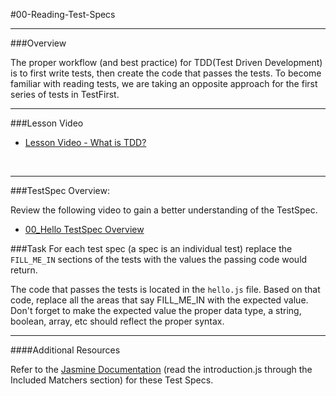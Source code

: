 #00-Reading-Test-Specs
<hr>

###Overview

The proper workflow (and best practice) for TDD(Test Driven Development) is to first write tests, then create the code that passes the tests.  To become familiar with reading tests, we are taking an opposite approach for the first series of tests in TestFirst. 

<hr>


###Lesson Video

- [Lesson Video - What is TDD?](https://www.youtube.com/watch?v=79_dcC0nWrI)

<br>
<hr>

###TestSpec Overview:

Review the following video to gain a better understanding of the TestSpec.

- [00_Hello TestSpec Overview](https://www.youtube.com/watch?v=62b3UHQMepg)

###Task
For each test spec (a spec is an individual test) replace the `FILL_ME_IN` sections of the tests with the values the passing code would return.

The code that passes the tests is located in the `hello.js` file.  Based on that code, replace all the areas that say FILL_ME_IN with the expected value.  Don't forget to make the expected value the proper data type, a string, boolean, array, etc should reflect the proper syntax.

<hr>
####Additional Resources

Refer to the [Jasmine Documentation](http://jasmine.github.io/2.0/introduction.html) (read the introduction.js through the Included Matchers section) for these Test Specs.
